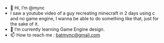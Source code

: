 - 👋 Hi, I’m @mync
- I saw a youtube video of a guy recreating minecraft in 2 days using c and no game engine, I wanna be able to do something like that,
just for the sake of it.
- 🌱 I’m currently learning Game Engine design.
- 📫 How to reach me : batmync@gmail.com
